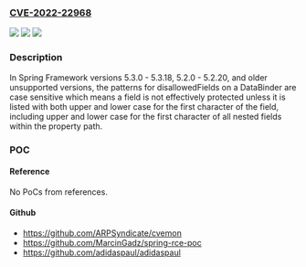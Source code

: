 ### [CVE-2022-22968](https://cve.mitre.org/cgi-bin/cvename.cgi?name=CVE-2022-22968)
![](https://img.shields.io/static/v1?label=Product&message=Spring%20Framework&color=blue)
![](https://img.shields.io/static/v1?label=Version&message=n%2Fa&color=blue)
![](https://img.shields.io/static/v1?label=Vulnerability&message=Data%20Binding%20Rules%20Vulnerability&color=brighgreen)

### Description

In Spring Framework versions 5.3.0 - 5.3.18, 5.2.0 - 5.2.20, and older unsupported versions, the patterns for disallowedFields on a DataBinder are case sensitive which means a field is not effectively protected unless it is listed with both upper and lower case for the first character of the field, including upper and lower case for the first character of all nested fields within the property path.

### POC

#### Reference
No PoCs from references.

#### Github
- https://github.com/ARPSyndicate/cvemon
- https://github.com/MarcinGadz/spring-rce-poc
- https://github.com/adidaspaul/adidaspaul


